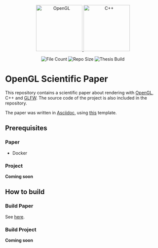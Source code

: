 <p align="center">
    <a href="https://www.opengl.org/" target="blank">
        <img src="https://upload.wikimedia.org/wikipedia/commons/thumb/e/e9/Opengl-logo.svg/1920px-Opengl-logo.svg.png" height="150" alt="OpenGL"/>
    </a>
    <a>
        <img src="https://brandslogos.com/wp-content/uploads/images/large/c-logo.png" height="150" alt="C++"/>
    </a>
</p>

<p align="center">
    <img src="https://img.shields.io/github/directory-file-count/Luktronic/OpenGL-Scientific-Paper.svg" alt="File Count" />
    <img src="https://img.shields.io/github/repo-size/Luktronic/OpenGL-Scientific-Paper.svg" alt="Repo Size" />
    <img src="https://github.com/Luktronic/OpenGL-Scientific-Paper/actions/workflows/build.yml/badge.svg" alt="Thesis Build"/>
</p>

# OpenGL Scientific Paper

This repository contains a scientific paper about rendering with <a href="https://www.opengl.org/" target="blank">OpenGL</a>, C++ and <a href="https://www.glfw.org/" target="blank">GLFW</a>. The source code of the project is also included in the repository.

The paper was written in [Asciidoc](https://asciidoc.org/), using [this](https://github.com/Alwinator/thesis-template) template.

## Prerequisites

### Paper

- Docker

### Project

**Coming soon**

## How to build

### Build Paper

See <a href="https://github.com/Alwinator/thesis-template#getting-started" target="blank">here</a>.

### Build Project

**Coming soon**
